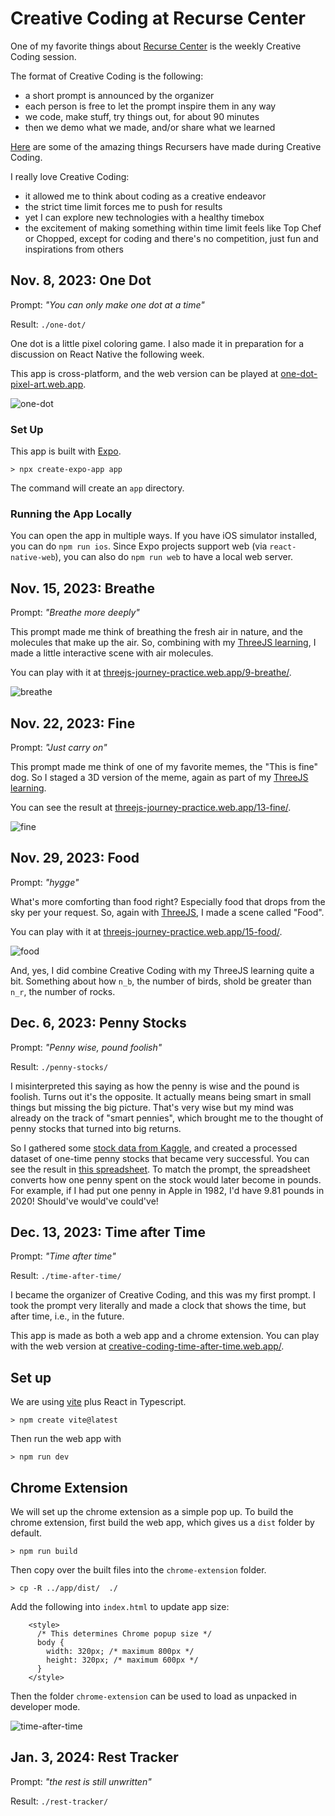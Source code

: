 # Creative Coding at Recurse Center

One of my favorite things about [Recurse Center](https://www.recurse.com/) is the weekly Creative Coding
session.

The format of Creative Coding is the following:

- a short prompt is announced by the organizer
- each person is free to let the prompt inspire them in any way
- we code, make stuff, try things out, for about 90 minutes
- then we demo what we made, and/or share what we learned

[Here](https://creativecoding.recurse.com/) are some of the amazing things
Recursers have made during Creative Coding.

I really love Creative Coding:

- it allowed me to think about coding as a creative endeavor
- the strict time limit forces me to push for results
- yet I can explore new technologies with a healthy timebox
- the excitement of making something within time limit feels like Top Chef or Chopped,
  except for coding and there's no competition, just fun and inspirations from others

## Nov. 8, 2023: One Dot

Prompt: _"You can only make one dot at a time"_

Result: `./one-dot/`

One dot is a little pixel coloring game. I also made it in preparation for a
discussion on React Native the following week.

This app is cross-platform, and the web version can be played at [one-dot-pixel-art.web.app](https://one-dot-pixel-art.web.app/).

![one-dot](./images/one-dot.png)

### Set Up

This app is built with [Expo](https://expo.dev/).

```
> npx create-expo-app app
```

The command will create an `app` directory.

### Running the App Locally

You can open the app in multiple ways. If you have iOS simulator installed, you
can do `npm run ios`. Since Expo projects support web (via `react-native-web`),
you can also do `npm run web` to have a local web server.

## Nov. 15, 2023: Breathe

Prompt: _"Breathe more deeply"_

This prompt made me think of breathing the fresh air in nature, and the molecules
that make up the air. So, combining with my [ThreeJS learning](https://github.com/jovisly/ThreeJS-Practices?tab=readme-ov-file#9---breathe),
I made a little interactive scene with air molecules.

You can play with it at [threejs-journey-practice.web.app/9-breathe/](https://threejs-journey-practice.web.app/9-breathe/).

![breathe](./images/breathe.png)

## Nov. 22, 2023: Fine

Prompt: _"Just carry on"_

This prompt made me think of one of my favorite memes, the "This is fine" dog.
So I staged a 3D version of the meme, again as part of my [ThreeJS learning](https://github.com/jovisly/ThreeJS-Practices?tab=readme-ov-file#13---fine).

You can see the result at [threejs-journey-practice.web.app/13-fine/](https://threejs-journey-practice.web.app/13-fine/).

![fine](./images/fine.png)

## Nov. 29, 2023: Food

Prompt: _"hygge"_

What's more comforting than food right? Especially food that drops from the sky
per your request. So, again with [ThreeJS](https://github.com/jovisly/ThreeJS-Practices?tab=readme-ov-file#15---food),
I made a scene called "Food".

You can play with it at [threejs-journey-practice.web.app/15-food/](https://threejs-journey-practice.web.app/15-food/).

![food](./images/food.png)

And, yes, I did combine Creative Coding with my ThreeJS learning quite a bit.
Something about how `n_b`, the number of birds, shold be greater than `n_r`, the
number of rocks.

## Dec. 6, 2023: Penny Stocks

Prompt: _"Penny wise, pound foolish"_

Result: `./penny-stocks/`

I misinterpreted this saying as how the penny is wise and the pound is foolish.
Turns out it's the opposite. It actually means being smart in small things but
missing the big picture. That's very wise but my mind was already on the track of
"smart pennies", which brought me to the thought of penny stocks that turned into
big returns.

So I gathered some [stock data from Kaggle](https://www.kaggle.com/datasets/jacksoncrow/stock-market-dataset),
and created a processed dataset of one-time penny stocks that became very successful.
You can see the result in [this spreadsheet](https://docs.google.com/spreadsheets/d/1FQb6mn_beTK_iJK4Fuc6q_nu7lTAj8oTDtAitSLFntI/edit#gid=1018175396).
To match the prompt, the spreadsheet converts how one penny spent on the stock
would later become in pounds. For example, if I had put one penny in Apple in 1982,
I'd have 9.81 pounds in 2020! Should've would've could've!

## Dec. 13, 2023: Time after Time

Prompt: _"Time after time"_

Result: `./time-after-time/`

I became the organizer of Creative Coding, and this was my first prompt. I took
the prompt very literally and made a clock that shows the time, but after time, i.e.,
in the future.

This app is made as both a web app and a chrome extension. You can play with the
web version at [creative-coding-time-after-time.web.app/](https://creative-coding-time-after-time.web.app/).

## Set up

We are using [vite](https://vitejs.dev/) plus React in Typescript.

```
> npm create vite@latest
```

Then run the web app with

```
> npm run dev
```

## Chrome Extension

We will set up the chrome extension as a simple pop up. To build the chrome
extension, first build the web app, which gives us a `dist` folder by default.

```
> npm run build
```

Then copy over the built files into the `chrome-extension` folder.

```
> cp -R ../app/dist/  ./
```

Add the following into `index.html` to update app size:

```
    <style>
      /* This determines Chrome popup size */
      body {
        width: 320px; /* maximum 800px */
        height: 320px; /* maximum 600px */
      }
    </style>
```

Then the folder `chrome-extension` can be used to load as unpacked in developer
mode.

![time-after-time](./images/time-after-time.png)

## Jan. 3, 2024: Rest Tracker

Prompt: _"the rest is still unwritten"_

Result: `./rest-tracker/`

